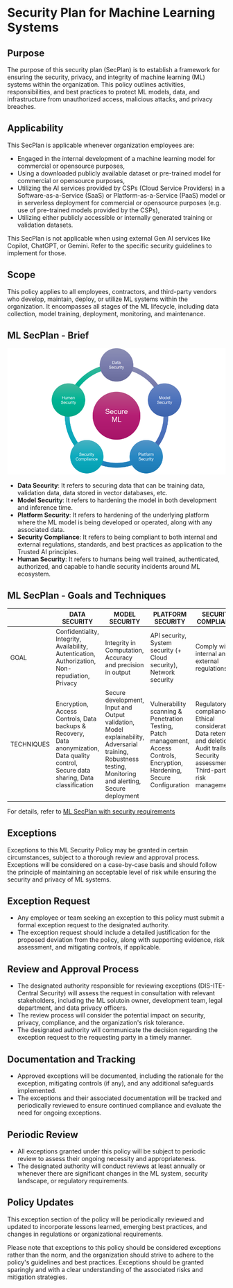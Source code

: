 # Security Plan for Machine Learning Systems

## Purpose
The purpose of this security plan (SecPlan) is to establish a framework for ensuring the security, privacy, and integrity of machine learning (ML) systems within the organization. This policy outlines activities, responsibilities, and best practices to protect ML models, data, and infrastructure from unauthorized access, malicious attacks, and privacy breaches.

## Applicability
This SecPlan is applicable whenever organization employees are:
- Engaged in the internal development of a machine learning model for commercial or opensource purposes,
- Using a downloaded publicly available dataset or pre-trained model for commercial or opensource purposes,
- Utilizing the AI services provided by CSPs (Cloud Service Providers) in a Software-as-a-Service (SaaS) or Platform-as-a-Service (PaaS) model or in serverless deployment for commercial or opensource purposes (e.g. use of pre-trained models provided by the CSPs),
- Utilizing either publicly accessible or internally generated training or validation datasets.

This SecPlan is not applicable when using external Gen AI services like Copilot, ChatGPT, or Gemini. Refer to the specific security guidelines to implement for those.

## Scope
This policy applies to all employees, contractors, and third-party vendors who develop, maintain, deploy, or utilize ML systems within the organization. It encompasses all stages of the ML lifecycle, including data collection, model training, deployment, monitoring, and maintenance.

## ML SecPlan - Brief
**![image](../images/ml.png)**

* **Data Security**: It refers to securing data that can be training data, validation data, data stored in vector databases, etc.
* **Model Security**: It refers to hardening the model in both development and inference time. 
* **Platform Security**: It refers to hardening of the underlying platform where the ML model is being developed or operated, along with any associated data.
* **Security Compliance**: It refers to being compliant to both internal and external regulations, standards, and best practices as application to the Trusted AI principles.
* **Human Security**: It refers to humans being well trained, authenticated, authorized, and capable to handle security incidents around ML ecosystem.

## ML SecPlan - Goals and Techniques
|  | DATA SECURITY | MODEL SECURITY | PLATFORM SECURITY | SECURITY COMPLIANCE | HUMAN SECURITY |
| -------- | ---- | ---- | ---- | ---- | ---- |
| GOAL | Confidentiality, Integrity, Availability, Autentication, Authorization, Non-repudiation, Privacy | Integrity in Computation, Accuracy and precision in output | API security, System security (+ Cloud security), Network security | Comply with internal and external regulations | People involved are authorized and aware of security risks |
| TECHNIQUES | Encryption, Access Controls, Data backups & Recovery, Data anonymization, Data quality control, Secure data sharing, Data classification | Secure development, Input and Output validation, Model explainability, Adversarial training, Robustness testing, Monitoring and alerting, Secure deployment | Vulnerability scanning & Penetration Testing, Patch management, Access Controls, Encryption, Hardening, Secure Configuration  | Regulatory compliance, Ethical considerations, Data retention and deletion, Audit trails, Security assessments, Third-party risk management  | Training and awareness, Background checks, Incident response, Governance and oversight, Continuous monitoring |

For details, refer to [ML SecPlan with security requirements](ml-secplan-detailed.md)


## Exceptions
Exceptions to this ML Security Policy may be granted in certain circumstances, subject to a thorough review and approval process. Exceptions will be considered on a case-by-case basis and should follow the principle of maintaining an acceptable level of risk while ensuring the security and privacy of ML systems.

## Exception Request
- Any employee or team seeking an exception to this policy must submit a formal exception request to the designated authority.
- The exception request should include a detailed justification for the proposed deviation from the policy, along with supporting evidence, risk assessment, and mitigating controls, if applicable.

## Review and Approval Process
- The designated authority responsible for reviewing exceptions (DIS-ITE-Central Security) will assess the request in consultation with relevant stakeholders, including the ML solutoin owner, development team, legal department, and data privacy officers.
- The review process will consider the potential impact on security, privacy, compliance, and the organization's risk tolerance.
- The designated authority will communicate the decision regarding the exception request to the requesting party in a timely manner.

## Documentation and Tracking
- Approved exceptions will be documented, including the rationale for the exception, mitigating controls (if any), and any additional safeguards implemented.
- The exceptions and their associated documentation will be tracked and periodically reviewed to ensure continued compliance and evaluate the need for ongoing exceptions.

## Periodic Review
- All exceptions granted under this policy will be subject to periodic review to assess their ongoing necessity and appropriateness.
- The designated authority will conduct reviews at least annually or whenever there are significant changes in the ML system, security landscape, or regulatory requirements.

## Policy Updates
This exception section of the policy will be periodically reviewed and updated to incorporate lessons learned, emerging best practices, and changes in regulations or organizational requirements.

Please note that exceptions to this policy should be considered exceptions rather than the norm, and the organization should strive to adhere to the policy's guidelines and best practices. Exceptions should be granted sparingly and with a clear understanding of the associated risks and mitigation strategies.